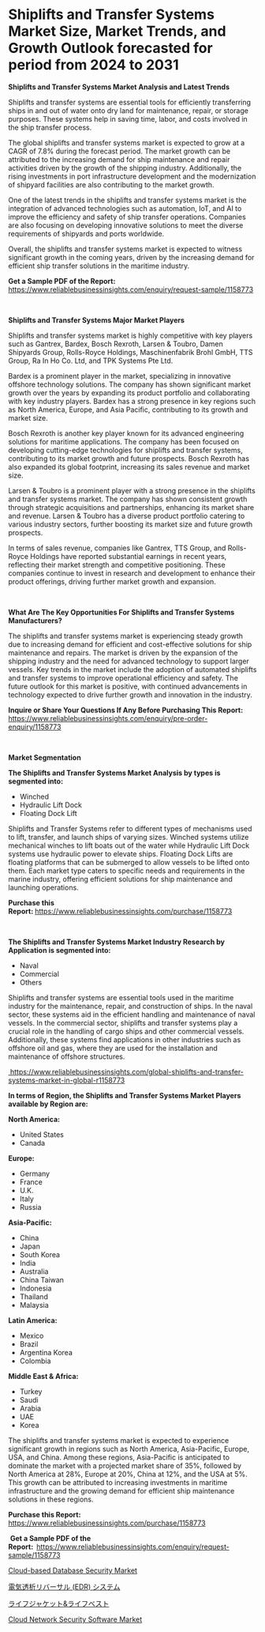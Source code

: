 <p><h1>Shiplifts and Transfer Systems Market Size, Market Trends, and Growth Outlook forecasted for period from 2024 to 2031</h1></p><p><strong>Shiplifts and Transfer Systems Market Analysis and Latest Trends</strong></p>
<p><p>Shiplifts and transfer systems are essential tools for efficiently transferring ships in and out of water onto dry land for maintenance, repair, or storage purposes. These systems help in saving time, labor, and costs involved in the ship transfer process.</p><p>The global shiplifts and transfer systems market is expected to grow at a CAGR of 7.8% during the forecast period. The market growth can be attributed to the increasing demand for ship maintenance and repair activities driven by the growth of the shipping industry. Additionally, the rising investments in port infrastructure development and the modernization of shipyard facilities are also contributing to the market growth.</p><p>One of the latest trends in the shiplifts and transfer systems market is the integration of advanced technologies such as automation, IoT, and AI to improve the efficiency and safety of ship transfer operations. Companies are also focusing on developing innovative solutions to meet the diverse requirements of shipyards and ports worldwide.</p><p>Overall, the shiplifts and transfer systems market is expected to witness significant growth in the coming years, driven by the increasing demand for efficient ship transfer solutions in the maritime industry.</p></p>
<p><strong>Get a Sample PDF of the Report:&nbsp;</strong> <a href="https://www.reliablebusinessinsights.com/enquiry/request-sample/1158773">https://www.reliablebusinessinsights.com/enquiry/request-sample/1158773</a></p>
<p>&nbsp;</p>
<p><strong>Shiplifts and Transfer Systems Major Market Players</strong></p>
<p><p>Shiplifts and transfer systems market is highly competitive with key players such as Gantrex, Bardex, Bosch Rexroth, Larsen & Toubro, Damen Shipyards Group, Rolls-Royce Holdings, Maschinenfabrik Brohl GmbH, TTS Group, Ra In Ho Co. Ltd, and TPK Systems Pte Ltd.</p><p>Bardex is a prominent player in the market, specializing in innovative offshore technology solutions. The company has shown significant market growth over the years by expanding its product portfolio and collaborating with key industry players. Bardex has a strong presence in key regions such as North America, Europe, and Asia Pacific, contributing to its growth and market size.</p><p>Bosch Rexroth is another key player known for its advanced engineering solutions for maritime applications. The company has been focused on developing cutting-edge technologies for shiplifts and transfer systems, contributing to its market growth and future prospects. Bosch Rexroth has also expanded its global footprint, increasing its sales revenue and market size.</p><p>Larsen & Toubro is a prominent player with a strong presence in the shiplifts and transfer systems market. The company has shown consistent growth through strategic acquisitions and partnerships, enhancing its market share and revenue. Larsen & Toubro has a diverse product portfolio catering to various industry sectors, further boosting its market size and future growth prospects.</p><p>In terms of sales revenue, companies like Gantrex, TTS Group, and Rolls-Royce Holdings have reported substantial earnings in recent years, reflecting their market strength and competitive positioning. These companies continue to invest in research and development to enhance their product offerings, driving further market growth and expansion.</p></p>
<p>&nbsp;</p>
<p><strong>What Are The Key Opportunities For Shiplifts and Transfer Systems Manufacturers?</strong></p>
<p><p>The shiplifts and transfer systems market is experiencing steady growth due to increasing demand for efficient and cost-effective solutions for ship maintenance and repairs. The market is driven by the expansion of the shipping industry and the need for advanced technology to support larger vessels. Key trends in the market include the adoption of automated shiplifts and transfer systems to improve operational efficiency and safety. The future outlook for this market is positive, with continued advancements in technology expected to drive further growth and innovation in the industry.</p></p>
<p><strong>Inquire or Share Your Questions If Any Before Purchasing This Report:</strong> <a href="https://www.reliablebusinessinsights.com/enquiry/pre-order-enquiry/1158773">https://www.reliablebusinessinsights.com/enquiry/pre-order-enquiry/1158773</a></p>
<p>&nbsp;</p>
<p><strong>Market Segmentation</strong></p>
<p><strong>The Shiplifts and Transfer Systems Market Analysis by types is segmented into:</strong></p>
<p><ul><li>Winched</li><li>Hydraulic Lift Dock</li><li>Floating Dock Lift</li></ul></p>
<p><p>Shiplifts and Transfer Systems refer to different types of mechanisms used to lift, transfer, and launch ships of varying sizes. Winched systems utilize mechanical winches to lift boats out of the water while Hydraulic Lift Dock systems use hydraulic power to elevate ships. Floating Dock Lifts are floating platforms that can be submerged to allow vessels to be lifted onto them. Each market type caters to specific needs and requirements in the marine industry, offering efficient solutions for ship maintenance and launching operations.</p></p>
<p><strong>Purchase this Report:&nbsp;</strong><a href="https://www.reliablebusinessinsights.com/purchase/1158773">https://www.reliablebusinessinsights.com/purchase/1158773</a></p>
<p>&nbsp;</p>
<p><strong>The Shiplifts and Transfer Systems Market Industry Research by Application is segmented into:</strong></p>
<p><ul><li>Naval</li><li>Commercial</li><li>Others</li></ul></p>
<p><p>Shiplifts and transfer systems are essential tools used in the maritime industry for the maintenance, repair, and construction of ships. In the naval sector, these systems aid in the efficient handling and maintenance of naval vessels. In the commercial sector, shiplifts and transfer systems play a crucial role in the handling of cargo ships and other commercial vessels. Additionally, these systems find applications in other industries such as offshore oil and gas, where they are used for the installation and maintenance of offshore structures.</p></p>
<p><a href="https://www.reliablebusinessinsights.com/global-shiplifts-and-transfer-systems-market-in-global-r1158773">&nbsp;https://www.reliablebusinessinsights.com/global-shiplifts-and-transfer-systems-market-in-global-r1158773</a></p>
<p><strong>In terms of Region, the Shiplifts and Transfer Systems Market Players available by Region are:</strong></p>
<p>
    <p> <strong> North America: </strong>
        <ul>
            <li>United States</li>
            <li>Canada</li>
        </ul>
        </p> 
    <p> <strong> Europe: </strong>
        <ul>
            <li>Germany</li>
            <li>France</li>
            <li>U.K.</li>
            <li>Italy</li>
            <li>Russia</li>
        </ul>
        </p> 
    <p> <strong> Asia-Pacific: </strong>
        <ul>
            <li>China</li>
            <li>Japan</li>
            <li>South Korea</li>
            <li>India</li>
            <li>Australia</li>
            <li>China Taiwan</li>
            <li>Indonesia</li>
            <li>Thailand</li>
            <li>Malaysia</li>
        </ul>
        </p> 
    <p> <strong> Latin America: </strong>
        <ul>
            <li>Mexico</li>
            <li>Brazil</li>
            <li>Argentina Korea</li>
            <li>Colombia</li>
        </ul>
        </p> 
    <p> <strong> Middle East & Africa: </strong>
        <ul>
            <li>Turkey</li>
            <li>Saudi</li>
            <li>Arabia</li>
            <li>UAE</li>
            <li>Korea</li>
        </ul>
    </p>
    </p>
<p><p>The shiplifts and transfer systems market is expected to experience significant growth in regions such as North America, Asia-Pacific, Europe, USA, and China. Among these regions, Asia-Pacific is anticipated to dominate the market with a projected market share of 35%, followed by North America at 28%, Europe at 20%, China at 12%, and the USA at 5%. This growth can be attributed to increasing investments in maritime infrastructure and the growing demand for efficient ship maintenance solutions in these regions.</p></p>
<p><strong>Purchase this Report: </strong><a href="https://www.reliablebusinessinsights.com/purchase/1158773">https://www.reliablebusinessinsights.com/purchase/1158773</a></p>
<p>&nbsp;<strong>Get a Sample PDF of the Report:&nbsp;&nbsp;</strong><a href="https://www.reliablebusinessinsights.com/enquiry/request-sample/1158773">https://www.reliablebusinessinsights.com/enquiry/request-sample/1158773</a></p>
<p><strong></strong></p>
<p><p><a href="https://github.com/RichRobinson5/Market-Research-Report-List-5/blob/main/cloud-based-database-security-market.md">Cloud-based Database Security Market</a></p><p><a href="https://github.com/VernieBarton2023/Market-Research-Report-List-1/blob/main/209320188434.md">電気透析リバーサル (EDR) システム</a></p><p><a href="https://github.com/JoanaNitzsche/Market-Research-Report-List-1/blob/main/653960788435.md">ライフジャケット&ライフベスト</a></p><p><a href="https://github.com/LibbySpencer2018/Market-Research-Report-List-1/blob/main/cloud-network-security-software-market.md">Cloud Network Security Software Market</a></p></p>